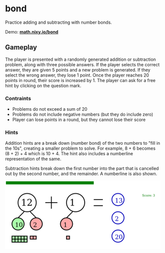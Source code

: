 # bond
Practice adding and subtracting with number bonds.

Demo: **[math.nixy.io/bond](http://math.nixy.io/bond/wasm_exec.html)**

## Gameplay

The player is presented with a randomly generated addition or subtraction problem, along with three possible answers.  If the player selects the correct answer, they are given 5 points and a new problem is generated.  If they select the wrong answer, they lose 1 point.  Once the player reaches 20 points in round, their score is increased by 1.  The player can ask for a free hint by clicking on the question mark.

### Contraints

* Problems do not exceed a sum of 20
* Problems do not include negative numbers (but they do include zero)
* Player can lose points in a round, but they cannot lose their score

### Hints

Addition hints are a break down (number bond) of the two numbers to "fill in the 10s", creating a smaller problem to solve.  For example, 8 + 6 becomes (8 + 2) + 4 which is 10 + 4.  The hint also includes a numberline representation of the same.

Subtraction hints break down the first number into the part that is cancelled out by the second number, and the remainder.  A numberline is also shown.

![Addition Screenshot](resources/images/addition.png)
